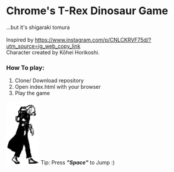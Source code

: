 # Chrome's T-Rex Dinosaur Game
...but it's shigaraki tomura 
<br><br>
Inspired by https://www.instagram.com/p/CNLCKRVF75d/?utm_source=ig_web_copy_link <br>
Character created by Kōhei Horikoshi.

### How To play:
1. Clone/ Download repository
2. Open index.html with your browser
3. Play the game


![shigaraki](img/shigaraki-148-172.png) Tip: Press ***"Space"*** to Jump :)

